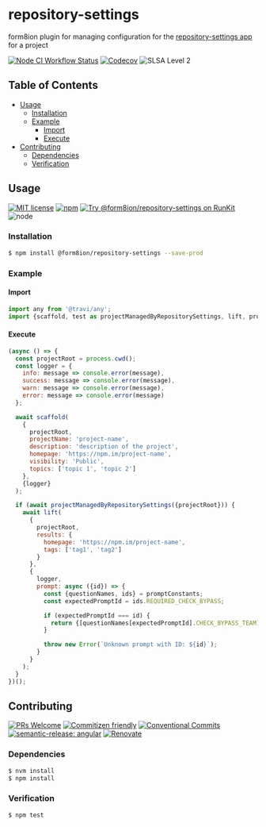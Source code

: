 # repository-settings

form8ion plugin for managing configuration for the
[repository-settings app](https://github.com/apps/settings) for a project

<!--status-badges start -->

[![Node CI Workflow Status][github-actions-ci-badge]][github-actions-ci-link]
[![Codecov][coverage-badge]][coverage-link]
![SLSA Level 2][slsa-badge]

<!--status-badges end -->

## Table of Contents

* [Usage](#usage)
  * [Installation](#installation)
  * [Example](#example)
    * [Import](#import)
    * [Execute](#execute)
* [Contributing](#contributing)
  * [Dependencies](#dependencies)
  * [Verification](#verification)

## Usage

<!--consumer-badges start -->

[![MIT license][license-badge]][license-link]
[![npm][npm-badge]][npm-link]
[![Try @form8ion/repository-settings on RunKit][runkit-badge]][runkit-link]
![node][node-badge]

<!--consumer-badges end -->

### Installation

```sh
$ npm install @form8ion/repository-settings --save-prod
```

### Example

#### Import

```javascript
import any from '@travi/any';
import {scaffold, test as projectManagedByRepositorySettings, lift, promptConstants} from '@form8ion/repository-settings';
```

#### Execute

```javascript
(async () => {
  const projectRoot = process.cwd();
  const logger = {
    info: message => console.error(message),
    success: message => console.error(message),
    warn: message => console.error(message),
    error: message => console.error(message)
  };

  await scaffold(
    {
      projectRoot,
      projectName: 'project-name',
      description: 'description of the project',
      homepage: 'https://npm.im/project-name',
      visibility: 'Public',
      topics: ['topic 1', 'topic 2']
    },
    {logger}
  );

  if (await projectManagedByRepositorySettings({projectRoot})) {
    await lift(
      {
        projectRoot,
        results: {
          homepage: 'https://npm.im/project-name',
          tags: ['tag1', 'tag2']
        }
      },
      {
        logger,
        prompt: async ({id}) => {
          const {questionNames, ids} = promptConstants;
          const expectedPromptId = ids.REQUIRED_CHECK_BYPASS;

          if (expectedPromptId === id) {
            return {[questionNames[expectedPromptId].CHECK_BYPASS_TEAM]: any.word()};
          }

          throw new Error(`Unknown prompt with ID: ${id}`);
        }
      }
    );
  }
})();
```

## Contributing

<!--contribution-badges start -->

[![PRs Welcome][PRs-badge]][PRs-link]
[![Commitizen friendly][commitizen-badge]][commitizen-link]
[![Conventional Commits][commit-convention-badge]][commit-convention-link]
[![semantic-release: angular][semantic-release-badge]][semantic-release-link]
[![Renovate][renovate-badge]][renovate-link]

<!--contribution-badges end -->

### Dependencies

```sh
$ nvm install
$ npm install
```

### Verification

```sh
$ npm test
```

[PRs-link]: http://makeapullrequest.com

[PRs-badge]: https://img.shields.io/badge/PRs-welcome-brightgreen.svg

[commitizen-link]: http://commitizen.github.io/cz-cli/

[commitizen-badge]: https://img.shields.io/badge/commitizen-friendly-brightgreen.svg

[commit-convention-link]: https://conventionalcommits.org

[commit-convention-badge]: https://img.shields.io/badge/Conventional%20Commits-1.0.0-yellow.svg

[semantic-release-link]: https://github.com/semantic-release/semantic-release

[semantic-release-badge]: https://img.shields.io/badge/semantic--release-angular-e10079?logo=semantic-release

[renovate-link]: https://renovatebot.com

[renovate-badge]: https://img.shields.io/badge/renovate-enabled-brightgreen.svg?logo=renovatebot

[github-actions-ci-link]: https://github.com/form8ion/repository-settings/actions?query=workflow%3A%22Node.js+CI%22+branch%3Amaster

[github-actions-ci-badge]: https://img.shields.io/github/actions/workflow/status/form8ion/repository-settings/node-ci.yml.svg?branch=master&logo=github

[coverage-link]: https://codecov.io/github/form8ion/repository-settings

[coverage-badge]: https://img.shields.io/codecov/c/github/form8ion/repository-settings?logo=codecov

[license-link]: LICENSE

[license-badge]: https://img.shields.io/github/license/form8ion/repository-settings.svg?logo=opensourceinitiative

[npm-link]: https://www.npmjs.com/package/@form8ion/repository-settings

[npm-badge]: https://img.shields.io/npm/v/@form8ion/repository-settings?logo=npm

[runkit-link]: https://npm.runkit.com/@form8ion/repository-settings

[runkit-badge]: https://badge.runkitcdn.com/@form8ion/repository-settings.svg

[slsa-badge]: https://slsa.dev/images/gh-badge-level2.svg

[node-badge]: https://img.shields.io/node/v/@form8ion/repository-settings?logo=node.js

